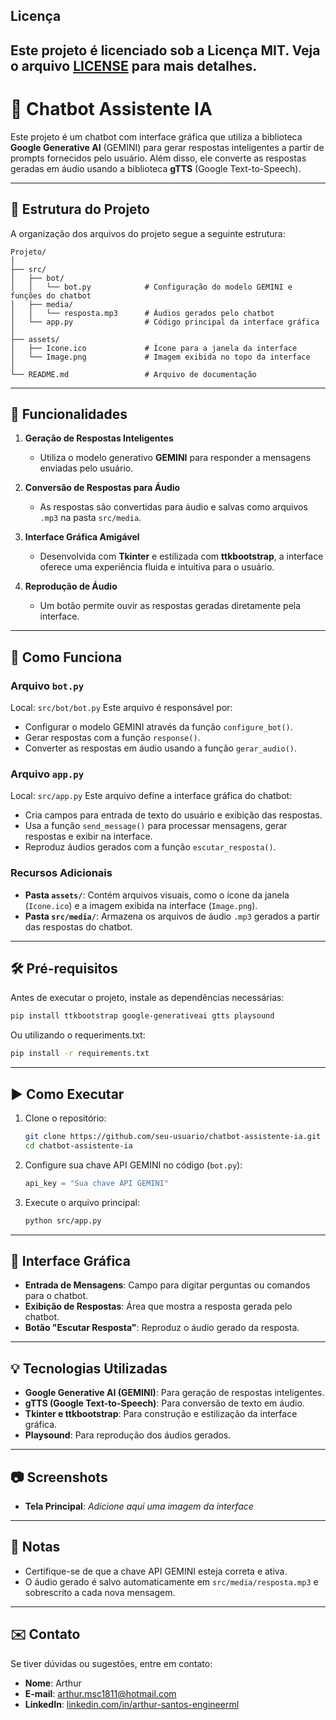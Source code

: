 ## Licença

Este projeto é licenciado sob a Licença MIT. Veja o arquivo [LICENSE](LICENSE) para mais detalhes.
---
# 🧠 Chatbot Assistente IA

Este projeto é um chatbot com interface gráfica que utiliza a biblioteca **Google Generative AI** (GEMINI) para gerar respostas inteligentes a partir de prompts fornecidos pelo usuário. Além disso, ele converte as respostas geradas em áudio usando a biblioteca **gTTS** (Google Text-to-Speech).

---

## 📁 Estrutura do Projeto

A organização dos arquivos do projeto segue a seguinte estrutura:
```
Projeto/
│
├── src/
│   ├── bot/
│   │   └── bot.py            # Configuração do modelo GEMINI e funções do chatbot
│   ├── media/
│   │   └── resposta.mp3      # Áudios gerados pelo chatbot
│   └── app.py                # Código principal da interface gráfica
│
├── assets/
│   ├── Icone.ico             # Ícone para a janela da interface
│   └── Image.png             # Imagem exibida no topo da interface
│
└── README.md                 # Arquivo de documentação
```

---

## 🚀 Funcionalidades

1. **Geração de Respostas Inteligentes**
   - Utiliza o modelo generativo **GEMINI** para responder a mensagens enviadas pelo usuário.

2. **Conversão de Respostas para Áudio**
   - As respostas são convertidas para áudio e salvas como arquivos `.mp3` na pasta `src/media`.

3. **Interface Gráfica Amigável**
   - Desenvolvida com **Tkinter** e estilizada com **ttkbootstrap**, a interface oferece uma experiência fluida e intuitiva para o usuário.

4. **Reprodução de Áudio**
   - Um botão permite ouvir as respostas geradas diretamente pela interface.

---

## 📜 Como Funciona

### **Arquivo `bot.py`**
Local: `src/bot/bot.py`
Este arquivo é responsável por:
- Configurar o modelo GEMINI através da função `configure_bot()`.
- Gerar respostas com a função `response()`.
- Converter as respostas em áudio usando a função `gerar_audio()`.

### **Arquivo `app.py`**
Local: `src/app.py`
Este arquivo define a interface gráfica do chatbot:
- Cria campos para entrada de texto do usuário e exibição das respostas.
- Usa a função `send_message()` para processar mensagens, gerar respostas e exibir na interface.
- Reproduz áudios gerados com a função `escutar_resposta()`.

### **Recursos Adicionais**
- **Pasta `assets/`**: Contém arquivos visuais, como o ícone da janela (`Icone.ico`) e a imagem exibida na interface (`Image.png`).
- **Pasta `src/media/`**: Armazena os arquivos de áudio `.mp3` gerados a partir das respostas do chatbot.

---

## 🛠️ Pré-requisitos

Antes de executar o projeto, instale as dependências necessárias:
```bash
pip install ttkbootstrap google-generativeai gtts playsound
```
Ou utilizando o requeriments.txt:
```bash
pip install -r requirements.txt
```
---

## ▶️ Como Executar

1. Clone o repositório:
   ```bash
   git clone https://github.com/seu-usuario/chatbot-assistente-ia.git
   cd chatbot-assistente-ia
   ```

2. Configure sua chave API GEMINI no código (`bot.py`):
   ```python
   api_key = "Sua chave API GEMINI"
   ```

3. Execute o arquivo principal:
   ```bash
   python src/app.py
   ```

---

## 🎨 Interface Gráfica

- **Entrada de Mensagens**: Campo para digitar perguntas ou comandos para o chatbot.
- **Exibição de Respostas**: Área que mostra a resposta gerada pelo chatbot.
- **Botão "Escutar Resposta"**: Reproduz o áudio gerado da resposta.

---

## 💡 Tecnologias Utilizadas

- **Google Generative AI (GEMINI)**: Para geração de respostas inteligentes.
- **gTTS (Google Text-to-Speech)**: Para conversão de texto em áudio.
- **Tkinter e ttkbootstrap**: Para construção e estilização da interface gráfica.
- **Playsound**: Para reprodução dos áudios gerados.

---

## 📷 Screenshots

- **Tela Principal**:
  *Adicione aqui uma imagem da interface*

---

## 📌 Notas

- Certifique-se de que a chave API GEMINI esteja correta e ativa.
- O áudio gerado é salvo automaticamente em `src/media/resposta.mp3` e sobrescrito a cada nova mensagem.

---

## ✉️ Contato

Se tiver dúvidas ou sugestões, entre em contato:
- **Nome**: Arthur
- **E-mail**: [arthur.msc1811@hotmail.com](mailto:arthur.msc1811@hotmail.com)
- **LinkedIn**: [linkedin.com/in/arthur-santos-engineerml](https://linkedin.com/in/arthur-santos-engineerml)

